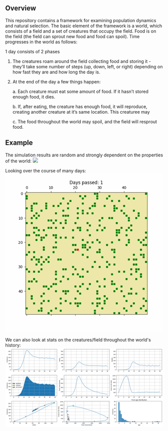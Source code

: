 ## Overview

This repository contains a framework for examining population dynamics and natural selection. The basic element of the framework is a world, which consists of a field and a set of creatures that occupy the field. Food is on the field (the field can sprout new food and food can spoil).  Time progresses in the world as follows:

1 day consists of 2 phases

1. The creatures roam around the field collecting food and storing it - they’ll take some number of steps (up, down, left, or right) depending on how fast they are and how long the day is.

2. At the end of the day a few things happen:

    a. Each creature must eat some amount of food.  If it hasn’t stored enough food, it dies.

    b. If, after eating, the creature has enough food, it will reproduce, creating another creature at it’s same location.  This creaturee may

    c. The food throughout the world may spoil, and the field will resprout food.
    
## Example
The simulation results are random and strongly dependent on the properties of the world:
![](the_first_days.gif)

Looking over the course of many days:
![](each_day.gif)

We can also look at stats on the creatures/field throughout the world's history:  
![](example_history.png)
